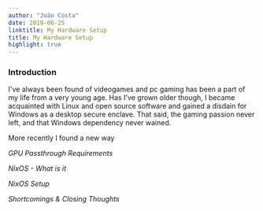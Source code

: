 ```yaml
---
author: "João Costa"
date: 2018-06-25
linktitle: My Hardware Setup 
title: My Hardware Setup
highlight: true
---
```


### **Introduction**

I've always been found of videogames and pc gaming has been a part of my life from a very young age. Has I've grown older though, I became acquainted with Linux and open source software and gained a disdain for Windows as a desktop secure enclave. That said, the gaming passion never left, and that Windows dependency never wained.

More recently I found a new way 

*GPU Passthrough Requirements*

*NixOS - What is it*

*NixOS Setup*

*Shortcomings & Closing Thoughts*
